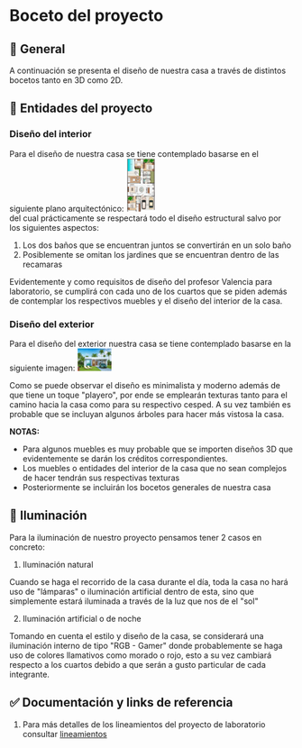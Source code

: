 # Boceto del proyecto 

## 🚀 General

A continuación se presenta el diseño de nuestra casa a través de distintos bocetos tanto en 3D como 2D.

## 🚀 Entidades del proyecto


### Diseño del interior

Para el diseño de nuestra casa se tiene contemplado basarse en el siguiente plano arquitectónico:
<img src="https://github.com/aMurryFly/House_FinalProject/blob/main/aboutProject/planoGeneral.PNG" alt="img" style="zoom:10%;" /><br>
del cual prácticamente se respectará todo el diseño estructural salvo por los siguientes aspectos:

1. Los dos baños que se encuentran juntos se convertirán en un solo baño
2. Posiblemente se omitan los jardines que se encuentran dentro de las recamaras

Evidentemente y como requisitos de diseño del profesor Valencia para laboratorio, se cumplirá con cada uno de los cuartos que se piden además de 
contemplar los respectivos muebles y el diseño del interior de la casa.

### Diseño del exterior 

Para el diseño del exterior nuestra casa se tiene contemplado basarse en la siguiente imagen:
<img src="https://github.com/aMurryFly/House_FinalProject/blob/main/aboutProject/CasaProyecto.jpg" alt="img" style="zoom:10%;" /><br>

Como se puede observar el diseño es minimalista y moderno además de que tiene un toque "playero", por ende se emplearán texturas tanto para el camino 
hacia la casa como para su respectivo cesped. A su vez también es probable que se incluyan algunos árboles para hacer más vistosa la casa.


**NOTAS:**
- Para algunos muebles es muy probable que se importen diseños 3D que evidentemente se darán los créditos correspondientes.
- Los muebles o entidades del interior de la casa que no sean complejos de hacer tendrán sus respectivas texturas 
- Posteriormente se incluirán los bocetos generales de nuestra casa

## 🚀 Iluminación 

Para la iluminación de nuestro proyecto pensamos tener 2 casos en concreto:

1. Iluminación natural

Cuando se haga el recorrido de la casa durante el día, toda la casa no hará uso de "lámparas" o iluminación artificial dentro de esta, sino que 
simplemente estará iluminada a través de la luz que nos de el "sol"

2. Iluminación artificial o de noche

Tomando en cuenta el estilo y diseño de la casa, se considerará una iluminación interno de tipo "RGB - Gamer" donde probablemente se haga uso de colores 
llamativos como morado o rojo, esto a su vez cambiará respecto a los cuartos debido a que serán a gusto particular de cada integrante.


## ✅ Documentación y links de referencia 

1. Para más detalles de los lineamientos del proyecto de laboratorio consultar [lineamientos](https://github.com/aMurryFly/House_FinalProject/blob/main/aboutProject/lineamientos_Profesor.pdf)

